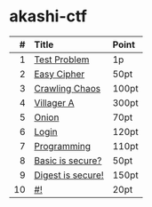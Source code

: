 # akashi-ctf

|#|Title|Point|
|--:|:---|:---|
|1|[Test Problem](q1/q1.md)|1p|
|2|[Easy Cipher](q2/q2.md)|50pt|
|3|[Crawling Chaos](q3/q3.md)|100pt|
|4|[Villager A](q4/q4.md)|300pt|
|5|[Onion](q5/q5.md)|70pt|
|6|[Login](q6/q6.md)|120pt|
|7|[Programming](q7/q7.md)|110pt|
|8|[Basic is secure?](q8/q8.md)|50pt|
|9|[Digest is secure!](q9/q9.md)|150pt|
|10|[#!](q10/q10.md)|20pt|

